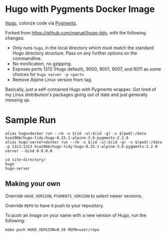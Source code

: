 # Hugo with Pygments Docker Image

[Hugo](https://gohugo.io/), colorize code via [Pygments](http://pygments.org/).

Forked from <https://github.com/maruel/hugo-tidy>, with the following changes:

* Only runs `hugo`, in the local directory which must match the standard Hugo 
    directory structure. Pass on any further options on the commandline.
* No minification, no gzipping.
* Exposes ports 1313 (Hugo default), 9000, 9001, 9007, and 9011 as some choices 
    for `hugo server -p <port>`
* Remove Alpine Linux version from tag.

Basically, just a self-contained Hugo with Pygments wrapper. Got tired of my Linux
distribution's packages going out of date and just generally messing up.


# Sample Run

```
alias hugo=docker run --rm -u $(id -u):$(id -g) -v $(pwd):/data kva1966/hugo-tidy:hugo-0.25.1-alpine-3.6-pygments-2.2.0 
alias hugo-server=docker run --rm -u $(id -u):$(id -g) -v $(pwd):/data -p 1313:1313 kva1966/hugo-tidy:hugo-0.25.1-alpine-3.6-pygments-2.2.0 server --bind 0.0.0.0

cd site-directory/
hugo
hugo-server
```


## Making your own

Override `HUGO_VERSION`, `PYGMENTS_VERSION` to select newer versions.

Override `REPO` to have it push to your repository.

To push an image on your name with a new version of Hugo, run the following:
```
make push HUGO_VERSION=0.20 REPO=user/repo
```
